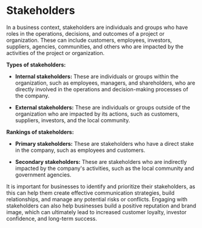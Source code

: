 # Stakeholders

In a business context, stakeholders are individuals and groups who have roles in the operations, decisions, and outcomes of a project or organization. These can include customers, employees, investors, suppliers, agencies, communities, and others who are impacted by the activities of the project or organization.

**Types of stakeholders:**

* **Internal stakeholders:** These are individuals or groups within the organization, such as employees, managers, and shareholders, who are directly involved in the operations and decision-making processes of the company.

* **External stakeholders:** These are individuals or groups outside of the organization who are impacted by its actions, such as customers, suppliers, investors, and the local community.

**Rankings of stakeholders:**

* **Primary stakeholders:** These are stakeholders who have a direct stake in the company, such as employees and customers.

* **Secondary stakeholders:** These are stakeholders who are indirectly impacted by the company's activities, such as the local community and government agencies.

It is important for businesses to identify and prioritize their stakeholders, as this can help them create effective communication strategies, build relationships, and manage any potential risks or conflicts. Engaging with stakeholders can also help businesses build a positive reputation and brand image, which can ultimately lead to increased customer loyalty, investor confidence, and long-term success.
